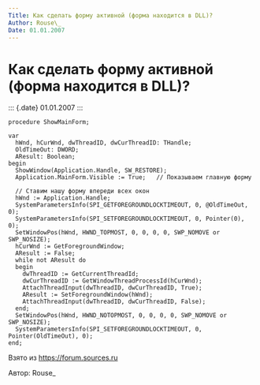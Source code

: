 ```yaml
---
Title: Как сделать форму активной (форма находится в DLL)?
Author: Rouse\_
Date: 01.01.2007
---
```



Как сделать форму активной (форма находится в DLL)?
===================================================

::: {.date}
01.01.2007
:::

    procedure ShowMainForm;

    var
      hWnd, hCurWnd, dwThreadID, dwCurThreadID: THandle;
      OldTimeOut: DWORD;
      AResult: Boolean;
    begin
      ShowWindow(Application.Handle, SW_RESTORE);
      Application.MainForm.Visible := True;   // Показываем главную форму
     
      // Ставим нашу форму впереди всех окон
      hWnd := Application.Handle;
      SystemParametersInfo(SPI_GETFOREGROUNDLOCKTIMEOUT, 0, @OldTimeOut, 0);
      SystemParametersInfo(SPI_SETFOREGROUNDLOCKTIMEOUT, 0, Pointer(0), 0);
      SetWindowPos(hWnd, HWND_TOPMOST, 0, 0, 0, 0, SWP_NOMOVE or SWP_NOSIZE);
      hCurWnd := GetForegroundWindow;
      AResult := False;
      while not AResult do
      begin
        dwThreadID := GetCurrentThreadId;
        dwCurThreadID := GetWindowThreadProcessId(hCurWnd);
        AttachThreadInput(dwThreadID, dwCurThreadID, True);
        AResult := SetForegroundWindow(hWnd);
        AttachThreadInput(dwThreadID, dwCurThreadID, False);
      end;
      SetWindowPos(hWnd, HWND_NOTOPMOST, 0, 0, 0, 0, SWP_NOMOVE or SWP_NOSIZE);
      SystemParametersInfo(SPI_SETFOREGROUNDLOCKTIMEOUT, 0, Pointer(OldTimeOut), 0); 
    end;

Взято из <https://forum.sources.ru>

Автор: Rouse\_
